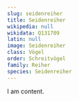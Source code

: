 ```yaml
---
slug: seidenreiher
title: Seidenreiher
wikipedia: null
wikidata: Q131709
latin: null
image: Seidenreiher
class: Vögel
order: Schreitvögel
family: Reiher
species: Seidenreiher
---
```


I am content.

